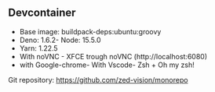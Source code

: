 ## Devcontainer

- Base image: buildpack-deps:ubuntu:groovy
- Deno: 1.6.2- Node: 15.5.0
- Yarn: 1.22.5
- With noVNC - XFCE trough noVNC (http://localhost:6080)
- with Google-chrome- With Vscode- Zsh + Oh my zsh!

Git repository: https://github.com/zed-vision/monorepo
